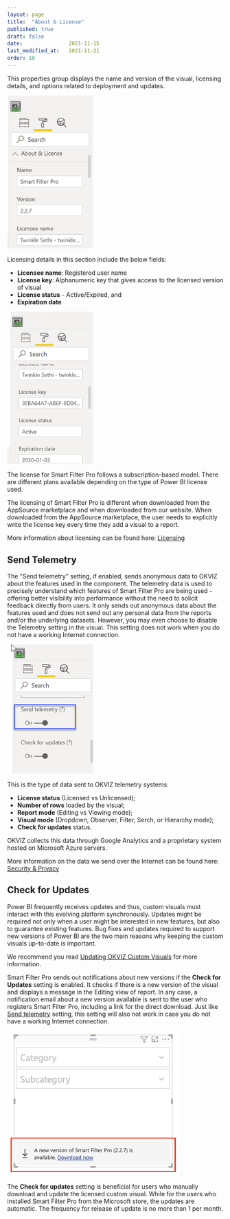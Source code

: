 ```yaml
---
layout: page
title:  "About & License"
published: true
draft: false
date:               2021-11-15
last_modified_at:   2021-11-21
order: 10
---
```

This properties group displays the name and version of the visual, licensing details, and options related to deployment and updates.

<img src="images/about/image1.png" width="200">

Licensing details in this section include the below fields:

-	**Licensee name**: Registered user name
-	**License key**: Alphanumeric key that gives access to the licensed version of visual
-	**License status** - Active/Expired, and 
-	**Expiration date**
 
<img src="images/about/image2.png" width="200">

The license for Smart Filter Pro follows a subscription-based model. There are different plans available depending on the type of Power BI license used. 

The licensing of Smart Filter Pro is different when downloaded from the AppSource marketplace and when downloaded from our website. When downloaded from the AppSource marketplace, the user needs to explicitly write the license key every time they add a visual to a report. 

More information about licensing can be found here: [Licensing](../general/licensing)

## Send Telemetry

The "Send telemetry" setting, if enabled, sends anonymous data to OKVIZ about the features used in the component. The telemetry data is used to precisely understand which features of Smart Filter Pro are being used - offering better visibility into performance without the need to solicit feedback directly from users. It only sends out anonymous data about the features used and does not send out any personal data from the reports and/or the underlying datasets. However, you may even choose to disable the Telemetry setting in the visual. This setting does not work when you do not have a working Internet connection.

<img src="images/about/image3.png" width="200">

This is the type of data sent to OKVIZ telemetry systems:
- **License status** (Licensed vs Unlicensed);
- **Number of rows** loaded by the visual;
- **Report mode** (Editing vs Viewing mode);
- **Visual mode** (Dropdown, Observer, Filter, Serch, or Hierarchy mode);
- **Check for updates** status.

OKVIZ collects this data through Google Analytics and a proprietary system hosted on Microsoft Azure servers.

More information on the data we send over the Internet can be found here: [Security & Privacy](../general/security)

## Check for Updates

Power BI frequently receives updates and thus, custom visuals must interact with this evolving platform synchronously. Updates might be required not only when a user might be interested in new features, but also to guarantee existing features. Bug fixes and updates required to support new versions of Power BI are the two main reasons why keeping the custom visuals up-to-date is important.

We recommend you read [Updating OKVIZ Custom Visuals](../general/updating) for more information.


Smart Filter Pro sends out notifications about new versions if the **Check for Updates** setting is enabled. It checks if there is a new version of the visual and displays a message in the Editing view of report. In any case, a notification email about a new version available is sent to the user who registers Smart Filter Pro, including a link for the direct download. Just like [Send telemetry](#send-telemetry) setting, this setting will also not work in case you do not have a working Internet connection.
 
<img src="images/about/check-for-updates.png" width="400">

The **Check for updates** setting is beneficial for users who manually download and update the licensed custom visual. While for the users who installed Smart Filter Pro from the Microsoft store, the updates are automatic. The frequency for release of update is no more than 1 per month. 